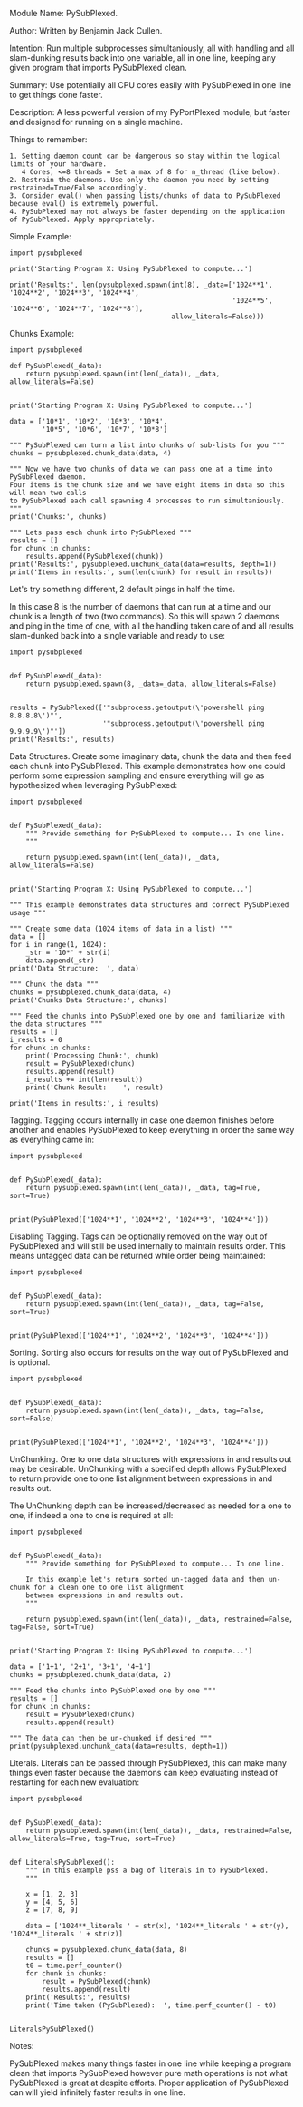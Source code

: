 Module Name: PySubPlexed.

Author: Written by Benjamin Jack Cullen.

Intention: Run multiple subprocesses simultaniously, all with handling and all slam-dunking results back into one
variable, all in one line, keeping any given program that imports PySubPlexed clean.

Summary: Use potentially all CPU cores easily with PySubPlexed in one line to get things done faster.

Description: A less powerful version of my PyPortPlexed module, but faster and designed for running on a single machine.


Things to remember:

    1. Setting daemon count can be dangerous so stay within the logical limits of your hardware.
       4 Cores, <=8 threads = Set a max of 8 for n_thread (like below).
    2. Restrain the daemons. Use only the daemon you need by setting restrained=True/False accordingly.
    3. Consider eval() when passing lists/chunks of data to PySubPlexed because eval() is extremely powerful.
    4. PySubPlexed may not always be faster depending on the application of PySubPlexed. Apply appropriately.


Simple Example:

    import pysubplexed

    print('Starting Program X: Using PySubPlexed to compute...')

    print('Results:', len(pysubplexed.spawn(int(8), _data=['1024**1', '1024**2', '1024**3', '1024**4',
                                                           '1024**5', '1024**6', '1024**7', '1024**8'],
                                            allow_literals=False)))


Chunks Example:

    import pysubplexed

    def PySubPlexed(_data):
        return pysubplexed.spawn(int(len(_data)), _data, allow_literals=False)


    print('Starting Program X: Using PySubPlexed to compute...')
    
    data = ['10*1', '10*2', '10*3', '10*4',
            '10*5', '10*6', '10*7', '10*8']
    
    """ PySubPlexed can turn a list into chunks of sub-lists for you """
    chunks = pysubplexed.chunk_data(data, 4)
    
    """ Now we have two chunks of data we can pass one at a time into PySubPlexed daemon.
    Four items is the chunk size and we have eight items in data so this will mean two calls
    to PySubPlexed each call spawning 4 processes to run simultaniously.
    """
    print('Chunks:', chunks)
    
    """ Lets pass each chunk into PySubPlexed """
    results = []
    for chunk in chunks:
        results.append(PySubPlexed(chunk))
    print('Results:', pysubplexed.unchunk_data(data=results, depth=1))
    print('Items in results:', sum(len(chunk) for result in results))


Let's try something different, 2 default pings in half the time.

In this case 8 is the number of daemons that can run at a time and our chunk is a length of two (two commands).
So this will spawn 2 daemons and ping in the time of one, with all the handling taken care of and all
results slam-dunked back into a single variable and ready to use:

    import pysubplexed
    
    
    def PySubPlexed(_data):
        return pysubplexed.spawn(8, _data=_data, allow_literals=False)
    

    results = PySubPlexed(['"subprocess.getoutput(\'powershell ping 8.8.8.8\')"',
                           '"subprocess.getoutput(\'powershell ping 9.9.9.9\')"'])
    print('Results:', results)


Data Structures. Create some imaginary data, chunk the data and then feed each chunk into PySubPlexed.
This example demonstrates how one could perform some expression sampling and ensure everything will go as hypothesized
when leveraging PySubPlexed:

    import pysubplexed
    
    
    def PySubPlexed(_data):
        """ Provide something for PySubPlexed to compute... In one line.
        """
    
        return pysubplexed.spawn(int(len(_data)), _data, allow_literals=False)
    
    
    print('Starting Program X: Using PySubPlexed to compute...')
    
    """ This example demonstrates data structures and correct PySubPlexed usage """
    
    """ Create some data (1024 items of data in a list) """
    data = []
    for i in range(1, 1024):
        _str = '10*' + str(i)
        data.append(_str)
    print('Data Structure:  ', data)
    
    """ Chunk the data """
    chunks = pysubplexed.chunk_data(data, 4)
    print('Chunks Data Structure:', chunks)
    
    """ Feed the chunks into PySubPlexed one by one and familiarize with the data structures """
    results = []
    i_results = 0
    for chunk in chunks:
        print('Processing Chunk:', chunk)
        result = PySubPlexed(chunk)
        results.append(result)
        i_results += int(len(result))
        print('Chunk Result:    ', result)
    
    print('Items in results:', i_results)


Tagging. Tagging occurs internally in case one daemon finishes before another and enables PySubPlexed to keep
everything in order the same way as everything came in:

    import pysubplexed


    def PySubPlexed(_data):
        return pysubplexed.spawn(int(len(_data)), _data, tag=True, sort=True)
    
    
    print(PySubPlexed(['1024**1', '1024**2', '1024**3', '1024**4']))


Disabling Tagging. Tags can be optionally removed on the way out of PySubPlexed and will still be used internally
to maintain results order. This means untagged data can be returned while order being maintained:

    import pysubplexed
    
    
    def PySubPlexed(_data):
        return pysubplexed.spawn(int(len(_data)), _data, tag=False, sort=True)
    
    
    print(PySubPlexed(['1024**1', '1024**2', '1024**3', '1024**4']))


Sorting. Sorting also occurs for results on the way out of PySubPlexed and is optional.

    import pysubplexed
    
    
    def PySubPlexed(_data):
        return pysubplexed.spawn(int(len(_data)), _data, tag=False, sort=False)
    
    
    print(PySubPlexed(['1024**1', '1024**2', '1024**3', '1024**4']))


UnChunking. One to one data structures with expressions in and results out may be desirable.
UnChunking with a specified depth allows PySubPlexed to return provide one to one list alignment between expressions
in and results out.

The UnChunking depth can be increased/decreased as needed for a one to one, if indeed a one to one is required at all:

    import pysubplexed
    
    
    def PySubPlexed(_data):
        """ Provide something for PySubPlexed to compute... In one line.
    
        In this example let's return sorted un-tagged data and then un-chunk for a clean one to one list alignment
        between expressions in and results out.
        """
    
        return pysubplexed.spawn(int(len(_data)), _data, restrained=False, tag=False, sort=True)
    
    
    print('Starting Program X: Using PySubPlexed to compute...')
    
    data = ['1+1', '2+1', '3+1', '4+1']
    chunks = pysubplexed.chunk_data(data, 2)
    
    """ Feed the chunks into PySubPlexed one by one """
    results = []
    for chunk in chunks:
        result = PySubPlexed(chunk)
        results.append(result)
    
    """ The data can then be un-chunked if desired """
    print(pysubplexed.unchunk_data(data=results, depth=1))

Literals. Literals can be passed through PySubPlexed, this can make many things even faster because the daemons can
keep evaluating instead of restarting for each new evaluation:

    import pysubplexed
    
    
    def PySubPlexed(_data):
        return pysubplexed.spawn(int(len(_data)), _data, restrained=False, allow_literals=True, tag=True, sort=True)
    
    
    def LiteralsPySubPlexed():
        """ In this example pss a bag of literals in to PySubPlexed.
        """
    
        x = [1, 2, 3]
        y = [4, 5, 6]
        z = [7, 8, 9]
    
        data = ['1024**_literals ' + str(x), '1024**_literals ' + str(y), '1024**_literals ' + str(z)]
    
        chunks = pysubplexed.chunk_data(data, 8)
        results = []
        t0 = time.perf_counter()
        for chunk in chunks:
            result = PySubPlexed(chunk)
            results.append(result)
        print('Results:', results)
        print('Time taken (PySubPlexed):  ', time.perf_counter() - t0)
    
    
    LiteralsPySubPlexed()



Notes:

PySubPlexed makes many things faster in one line while keeping a program clean that imports PySubPlexed however pure
math operations is not what PySubPlexed is great at despite efforts. Proper application of PySubPlexed can will yield
infinitely faster results in one line.
